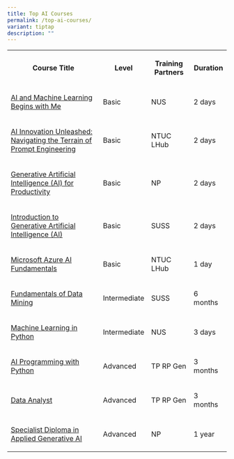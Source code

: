 ```yaml
---
title: Top AI Courses
permalink: /top-ai-courses/
variant: tiptap
description: ""
---
```

<p></p>
<table style="minWidth: 100px">
<colgroup>
<col>
<col>
<col>
<col>
</colgroup>
<tbody>
<tr>
<th rowspan="1" colspan="1">
<p><strong>Course Title</strong>
</p>
</th>
<th rowspan="1" colspan="1">
<p>Level</p>
</th>
<th rowspan="1" colspan="1">
<p>Training Partners</p>
</th>
<th rowspan="1" colspan="1">
<p><strong>Duration</strong>
</p>
</th>
</tr>
<tr>
<td rowspan="1" colspan="1">
<p><a href="https://ace.nus.edu.sg/course/ai-and-machine-learning-begins-with-me/" rel="noopener noreferrer nofollow" target="_blank">AI and Machine Learning Begins with Me</a>
</p>
</td>
<td rowspan="1" colspan="1">
<p>Basic</p>
</td>
<td rowspan="1" colspan="1">
<p>NUS</p>
</td>
<td rowspan="1" colspan="1">
<p>2 days</p>
</td>
</tr>
<tr>
<td rowspan="1" colspan="1">
<p><a href="https://www.ntuclearninghub.com/en-gb/-/course/ai-innovation-unleashed-navigating-the-terrain-of-prompt-engineering" rel="noopener noreferrer nofollow" target="_blank">AI Innovation Unleashed: Navigating the Terrain of Prompt Engineering</a>
</p>
</td>
<td rowspan="1" colspan="1">
<p>Basic</p>
</td>
<td rowspan="1" colspan="1">
<p>NTUC LHub</p>
</td>
<td rowspan="1" colspan="1">
<p>2 days</p>
</td>
</tr>
<tr>
<td rowspan="1" colspan="1">
<p><a href="https://www.cet.np.edu.sg/courses/generative-artificial-intelligence-ai-for-productivity-classroom-asynchronous/" rel="noopener noreferrer nofollow" target="_blank">Generative Artificial Intelligence (AI) for Productivity</a>
</p>
</td>
<td rowspan="1" colspan="1">
<p>Basic</p>
</td>
<td rowspan="1" colspan="1">
<p>NP</p>
</td>
<td rowspan="1" colspan="1">
<p>2 days</p>
</td>
</tr>
<tr>
<td rowspan="1" colspan="1">
<p><a href="https://www.suss.edu.sg/courses/short-course/detail/introduction-to-generative-artificial-intelligence-(ai)" rel="noopener noreferrer nofollow" target="_blank">Introduction to Generative Artificial Intelligence (AI)</a>
</p>
</td>
<td rowspan="1" colspan="1">
<p>Basic</p>
</td>
<td rowspan="1" colspan="1">
<p>SUSS</p>
</td>
<td rowspan="1" colspan="1">
<p>2 days</p>
</td>
</tr>
<tr>
<td rowspan="1" colspan="1">
<p><a href="https://www.ntuclearninghub.com/en-gb/-/course/microsoft-azure-ai-fundamentals-sf" rel="noopener noreferrer nofollow" target="_blank">Microsoft Azure AI Fundamentals</a>
</p>
</td>
<td rowspan="1" colspan="1">
<p>Basic</p>
</td>
<td rowspan="1" colspan="1">
<p>NTUC LHub</p>
</td>
<td rowspan="1" colspan="1">
<p>1 day</p>
</td>
</tr>
<tr>
<td rowspan="1" colspan="1">
<p><a href="https://www.suss.edu.sg/courses/detail/anl303" rel="noopener noreferrer nofollow" target="_blank">Fundamentals of Data Mining</a>
</p>
</td>
<td rowspan="1" colspan="1">
<p>Intermediate</p>
</td>
<td rowspan="1" colspan="1">
<p>SUSS</p>
</td>
<td rowspan="1" colspan="1">
<p>6 months</p>
</td>
</tr>
<tr>
<td rowspan="1" colspan="1">
<p><a href="https://ace.nus.edu.sg/course/machine-learning-in-python/" rel="noopener noreferrer nofollow" target="_blank">Machine Learning in Python</a>
</p>
</td>
<td rowspan="1" colspan="1">
<p>Intermediate</p>
</td>
<td rowspan="1" colspan="1">
<p>NUS</p>
</td>
<td rowspan="1" colspan="1">
<p>3 days</p>
</td>
</tr>
<tr>
<td rowspan="1" colspan="1">
<p><a href="https://www.tp.edu.sg/schools-and-courses/adult-learners/all-courses/online-learning/nanodegree-programme/ai-programming-with-python.html" rel="noopener noreferrer nofollow" target="_blank">AI Programming with Python</a>
</p>
</td>
<td rowspan="1" colspan="1">
<p>Advanced</p>
</td>
<td rowspan="1" colspan="1">
<p>TP RP Gen</p>
</td>
<td rowspan="1" colspan="1">
<p>3 months</p>
</td>
</tr>
<tr>
<td rowspan="1" colspan="1">
<p><a href="https://www.tp.edu.sg/schools-and-courses/adult-learners/all-courses/online-learning/nanodegree-programme/data-analyst.html" rel="noopener noreferrer nofollow" target="_blank">Data Analyst</a>
</p>
</td>
<td rowspan="1" colspan="1">
<p>Advanced</p>
</td>
<td rowspan="1" colspan="1">
<p>TP RP Gen</p>
</td>
<td rowspan="1" colspan="1">
<p>3 months</p>
</td>
</tr>
<tr>
<td rowspan="1" colspan="1">
<p><a href="https://www.cet.np.edu.sg/courses/specialist-diploma-in-applied-generative-ai/" rel="noopener noreferrer nofollow" target="_blank">Specialist Diploma in Applied Generative AI</a>
</p>
</td>
<td rowspan="1" colspan="1">
<p>Advanced</p>
</td>
<td rowspan="1" colspan="1">
<p>NP</p>
</td>
<td rowspan="1" colspan="1">
<p>1 year</p>
</td>
</tr>
</tbody>
</table>
<p></p>